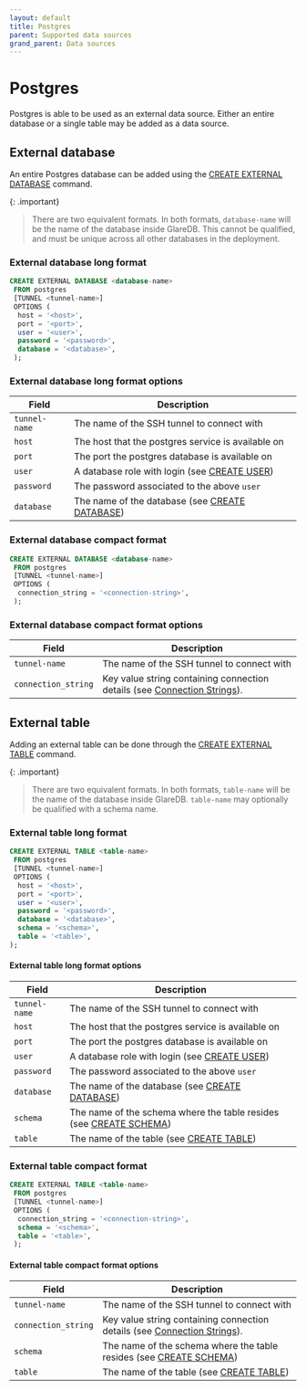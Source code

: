 ```yaml
---
layout: default
title: Postgres
parent: Supported data sources
grand_parent: Data sources
---
```


# Postgres

Postgres is able to be used as an external data source. Either an entire
database or a single table may be added as a data source.

## External database

An entire Postgres database can be added using the [CREATE EXTERNAL DATABASE]
command.

{: .important}

> There are two equivalent formats. In both formats, `database-name` will be the
> name of the database inside GlareDB. This cannot be qualified, and must be
> unique across all other databases in the deployment.

### External database long format

```sql
CREATE EXTERNAL DATABASE <database-name>
 FROM postgres
 [TUNNEL <tunnel-name>]
 OPTIONS (
  host = '<host>',
  port = '<port>',
  user = '<user>',
  password = '<password>',
  database = '<database>',
 );
```

### External database long format options

| Field         | Description                                        |
| ------------- | -------------------------------------------------- |
| `tunnel-name` | The name of the SSH tunnel to connect with         |
| `host`        | The host that the postgres service is available on |
| `port`        | The port the postgres database is available on     |
| `user`        | A database role with login (see [CREATE USER])     |
| `password`    | The password associated to the above `user`        |
| `database`    | The name of the database (see [CREATE DATABASE])   |

### External database compact format

```sql
CREATE EXTERNAL DATABASE <database-name>
 FROM postgres
 [TUNNEL <tunnel-name>]
 OPTIONS (
  connection_string = '<connection-string>',
 );
```

### External database compact format options

| Field               | Description                                                                |
| ------------------- | -------------------------------------------------------------------------- |
| `tunnel-name`       | The name of the SSH tunnel to connect with                                 |
| `connection_string` | Key value string containing connection details (see [Connection Strings]). |

## External table

Adding an external table can be done through the [CREATE EXTERNAL TABLE]
command.

{: .important}

> There are two equivalent formats. In both formats, `table-name` will be the
> name of the database inside GlareDB. `table-name` may optionally be qualified
> with a schema name.

### External table long format

```sql
CREATE EXTERNAL TABLE <table-name>
 FROM postgres
 [TUNNEL <tunnel-name>]
 OPTIONS (
  host = '<host>',
  port = '<port>',
  user = '<user>',
  password = '<password>',
  database = '<database>',
  schema = '<schema>',
  table = '<table>',
);
```

#### External table long format options

| Field         | Description                                                          |
| ------------- | -------------------------------------------------------------------- |
| `tunnel-name` | The name of the SSH tunnel to connect with                           |
| `host`        | The host that the postgres service is available on                   |
| `port`        | The port the postgres database is available on                       |
| `user`        | A database role with login (see [CREATE USER])                       |
| `password`    | The password associated to the above `user`                          |
| `database`    | The name of the database (see [CREATE DATABASE])                     |
| `schema`      | The name of the schema where the table resides (see [CREATE SCHEMA]) |
| `table`       | The name of the table (see [CREATE TABLE])                           |

### External table compact format

```sql
CREATE EXTERNAL TABLE <table-name>
 FROM postgres
 [TUNNEL <tunnel-name>]
 OPTIONS (
  connection_string = '<connection-string>',
  schema = '<schema>',
  table = '<table>',
 );
```

#### External table compact format options

| Field               | Description                                                                |
| ------------------- | -------------------------------------------------------------------------- |
| `tunnel-name`       | The name of the SSH tunnel to connect with                                 |
| `connection_string` | Key value string containing connection details (see [Connection Strings]). |
| `schema`            | The name of the schema where the table resides (see [CREATE SCHEMA])       |
| `table`             | The name of the table (see [CREATE TABLE])                                 |

<!-- markdownlint-disable line-length -->

[CREATE EXTERNAL TABLE]: /docs/sql-reference/sql-commands/create-external-table
[CREATE EXTERNAL DATABASE]: /docs/sql-reference/sql-commands/create-external-database
[CREATE USER]: https://www.postgresql.org/docs/current/sql-createuser.html
[CREATE DATABASE]: https://www.postgresql.org/docs/current/sql-createdatabase.html
[CREATE SCHEMA]: https://www.postgresql.org/docs/current/sql-createschema.html
[CREATE TABLE]: https://www.postgresql.org/docs/current/sql-createtable.html
[Connection Strings]: https://www.postgresql.org/docs/current/libpq-connect.html#LIBPQ-CONNSTRING

<!-- markdownlint-enable line-length -->
